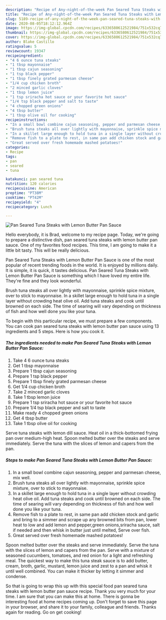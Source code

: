 ```yaml
---
description: "Recipe of Any-night-of-the-week Pan Seared Tuna Steaks with Lemon Butter Pan Sauce"
title: "Recipe of Any-night-of-the-week Pan Seared Tuna Steaks with Lemon Butter Pan Sauce"
slug: 5189-recipe-of-any-night-of-the-week-pan-seared-tuna-steaks-with-lemon-butter-pan-sauce
date: 2020-08-05T18:12:12.964Z
image: https://img-global.cpcdn.com/recipes/6336580612521984/751x532cq70/pan-seared-tuna-steaks-with-lemon-butter-pan-sauce-recipe-main-photo.jpg
thumbnail: https://img-global.cpcdn.com/recipes/6336580612521984/751x532cq70/pan-seared-tuna-steaks-with-lemon-butter-pan-sauce-recipe-main-photo.jpg
cover: https://img-global.cpcdn.com/recipes/6336580612521984/751x532cq70/pan-seared-tuna-steaks-with-lemon-butter-pan-sauce-recipe-main-photo.jpg
author: Blake Castillo
ratingvalue: 5
reviewcount: 19347
recipeingredient:
- "4 6 ounce tuna steaks"
- "1 tbsp mayonnaise"
- "1 tbsp cajun seasoning"
- "1 tsp black pepper"
- "1 tbsp finely grated parmesan cheese"
- "1/4 cup chicken broth"
- "2 minced garlic cloves"
- "1 tbsp lemon juice"
- "1 tsp sriracha hot sauce or your favorite hot sauce"
- "1/4 tsp black pepper and salt to taste"
- "4 chopped green onions"
- "4 tbsp butter"
- "1 tbsp olive oil for cooking"
recipeinstructions:
- "In a small bowl combine cajun seasoning, pepper and parmesan cheese, mix well."
- "Brush tuna steaks all over lightly with mayonnaise, sprinkle spice mixture, over to stick to mayonnaise."
- "In a skillet large enough to hold tuna in a single layer without crowding heat olive oil. Add tuna steaks and cook until browned on each side. The time of searing will vary depending on thickness of fish and how well done you like your tuna."
- "Remove fish to a plate to rest, in same pan add chicken stock and garlic and bring to a simmer and scrape up any browned bits from pan, lower heat to low and add lemon and pepper,green onions,sriracha sauce, salt if needed and then whisk in butter just until melted, Serve over fish."
- "Great served over fresh homemade mashed potatoes!"
categories:
- Recipe
tags:
- pan
- seared
- tuna

katakunci: pan seared tuna 
nutrition: 120 calories
recipecuisine: American
preptime: "PT38M"
cooktime: "PT42M"
recipeyield: "4"
recipecategory: Lunch

---
```



![Pan Seared Tuna Steaks with Lemon Butter Pan Sauce](https://img-global.cpcdn.com/recipes/6336580612521984/751x532cq70/pan-seared-tuna-steaks-with-lemon-butter-pan-sauce-recipe-main-photo.jpg)

Hello everybody, it is Brad, welcome to my recipe page. Today, we're going to prepare a distinctive dish, pan seared tuna steaks with lemon butter pan sauce. One of my favorites food recipes. This time, I am going to make it a little bit tasty. This will be really delicious.

Pan Seared Tuna Steaks with Lemon Butter Pan Sauce is one of the most popular of recent trending foods in the world. It is enjoyed by millions daily. It is simple, it is quick, it tastes delicious. Pan Seared Tuna Steaks with Lemon Butter Pan Sauce is something which I have loved my entire life. They're fine and they look wonderful.

Brush tuna steaks all over lightly with mayonnaise, sprinkle spice mixture, over to stick to mayonnaise. In a skillet large enough to hold tuna in a single layer without crowding heat olive oil. Add tuna steaks and cook until browned on each side. The time of searing will vary depending on thickness of fish and how well done you like your tuna.


To begin with this particular recipe, we must prepare a few components. You can cook pan seared tuna steaks with lemon butter pan sauce using 13 ingredients and 5 steps. Here is how you cook it.

<!--inarticleads1-->

##### The ingredients needed to make Pan Seared Tuna Steaks with Lemon Butter Pan Sauce:

1. Take 4 6 ounce tuna steaks
1. Get 1 tbsp mayonnaise
1. Prepare 1 tbsp cajun seasoning
1. Prepare 1 tsp black pepper
1. Prepare 1 tbsp finely grated parmesan cheese
1. Get 1/4 cup chicken broth
1. Take 2 minced garlic cloves
1. Take 1 tbsp lemon juice
1. Prepare 1 tsp sriracha hot sauce or your favorite hot sauce
1. Prepare 1/4 tsp black pepper and salt to taste
1. Make ready 4 chopped green onions
1. Get 4 tbsp butter
1. Take 1 tbsp olive oil for cooking


Serve tuna steaks with lemon dill sauce. Heat oil in a thick-bottomed frying pan over medium-high heat. Spoon melted butter over the steaks and serve immediately. Serve the tuna with the slices of lemon and capers from the pan. 

<!--inarticleads2-->

##### Steps to make Pan Seared Tuna Steaks with Lemon Butter Pan Sauce:

1. In a small bowl combine cajun seasoning, pepper and parmesan cheese, mix well.
1. Brush tuna steaks all over lightly with mayonnaise, sprinkle spice mixture, over to stick to mayonnaise.
1. In a skillet large enough to hold tuna in a single layer without crowding heat olive oil. Add tuna steaks and cook until browned on each side. The time of searing will vary depending on thickness of fish and how well done you like your tuna.
1. Remove fish to a plate to rest, in same pan add chicken stock and garlic and bring to a simmer and scrape up any browned bits from pan, lower heat to low and add lemon and pepper,green onions,sriracha sauce, salt if needed and then whisk in butter just until melted, Serve over fish.
1. Great served over fresh homemade mashed potatoes!


Spoon melted butter over the steaks and serve immediately. Serve the tuna with the slices of lemon and capers from the pan. Serve with a mixture of seasoned cucumbers, tomatoes, and red onion for a light and refreshing meal. The quickest way to make this tuna steak sauce is to add butter, cream, broth, garlic, mustard, lemon juice and zest to a pan and whisk it until well combined. You can make it thicker by letting it simmer and condense. 

So that is going to wrap this up with this special food pan seared tuna steaks with lemon butter pan sauce recipe. Thank you very much for your time. I am sure that you can make this at home. There is gonna be interesting food at home recipes coming up. Don't forget to save this page in your browser, and share it to your family, colleague and friends. Thanks again for reading. Go on get cooking!
